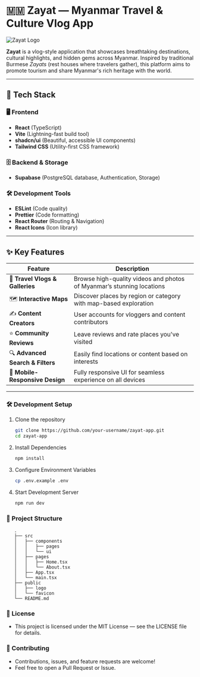 # 🇲🇲 Zayat — Myanmar Travel & Culture Vlog App

![Zayat Logo](https://via.placeholder.com/150)

**Zayat** is a vlog-style application that showcases breathtaking destinations, cultural highlights, and hidden gems across Myanmar. Inspired by traditional Burmese *Zayats* (rest houses where travelers gather), this platform aims to promote tourism and share Myanmar's rich heritage with the world.

---

## 🚀 Tech Stack

### 🖥️ Frontend
- **React** (TypeScript)
- **Vite** (Lightning-fast build tool)
- **shadcn/ui** (Beautiful, accessible UI components)
- **Tailwind CSS** (Utility-first CSS framework)

### 🗄️ Backend & Storage
- **Supabase** (PostgreSQL database, Authentication, Storage)

### 🛠️ Development Tools
- **ESLint** (Code quality)
- **Prettier** (Code formatting)
- **React Router** (Routing & Navigation)
- **React Icons** (Icon library)

---

## ✨ Key Features

| Feature | Description |
|---------|-------------|
| 🎥 **Travel Vlogs & Galleries** | Browse high-quality videos and photos of Myanmar’s stunning locations |
| 🗺️ **Interactive Maps** | Discover places by region or category with map-based exploration |
| ✍️ **Content Creators** | User accounts for vloggers and content contributors |
| ⭐ **Community Reviews** | Leave reviews and rate places you've visited |
| 🔍 **Advanced Search & Filters** | Easily find locations or content based on interests |
| 📱 **Mobile-Responsive Design** | Fully responsive UI for seamless experience on all devices |

---

### 🛠️ Development Setup

1. Clone the repository
   ```bash
   git clone https://github.com/your-username/zayat-app.git
   cd zayat-app

2. Install Dependencies
   ```bash
   npm install

3. Configure Environment Variables
   ```bash
   cp .env.example .env

4. Start Development Server
    ```bash
   npm run dev

### 📂 Project Structure
    
 ```text
    .
    ├── src
    │   ├── components
    │   │   ├── pages
    │   │   └── ui
    │   ├── pages
    │   │   ├── Home.tsx
    │   │   └── About.tsx
    │   ├── App.tsx
    │   └── main.tsx
    ├── public
    │   ├── logo
    │   └── favicon
    └── README.md
```

### 📄 License

- This project is licensed under the MIT License — see the LICENSE file for details.

### 🙌 Contributing

- Contributions, issues, and feature requests are welcome!
- Feel free to open a Pull Request or Issue.